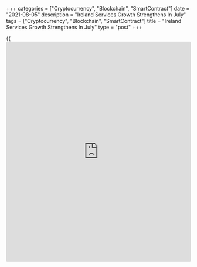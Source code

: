 +++
categories = ["Cryptocurrency", "Blockchain", "SmartContract"]
date = "2021-08-05"
description = "Ireland Services Growth Strengthens In July"
tags = ["Cryptocurrency", "Blockchain", "SmartContract"]
title = "Ireland Services Growth Strengthens In July"
type = "post"
+++

{{<iframe id="large-banner" src="https://www.bounty.group/#slide=4.0" width="100%" height="600" scrolling="no" style="border: 0px solid rgb(216, 221, 230); border-radius: 3px;">}}

Ireland's service sector grew at the fastest pace since August 2000,
survey data from IHS Markit showed on Monday.

The AIB Ireland services Purchasing Managers' Index rose to 66.6 in July
from 63.1 in June.

The latest reading rose for the fifth straight month and was the third
highest since the survey began in May 2000. Any reading above 50
indicates growth in the sector.

"It points to a rapid rebound in services activity, driven by the
release of pent-up demand as lockdown restrictions are gradually
lifted," Oliver Mangan, AIB chief economist, said.

The rate of new [business][1] growth accelerated to the fastest since
January 2016 and new export orders grew at the strongest pace in the
past three years.

Employment rose for the fifth month in a row in July and backlogs of
work increased. Suppliers' delivery time lengthened.

Sentiment improved for the fifth time in six months, boosted by hopes of
vaccine roll-out and lifting of restrictions and normalization of Brexit
arrangements.

Input prices increased at the fastest pace since July 2008 and charge
inflation rose to the highest in sixty-eight months in July.

The composite output index, covering manufacturing and services, rose to
65.0 in July from 63.4 in the previous month.

For comments and feedback [contact](https://www.playgroundfx.com/contact/): editorial@rtt[news](https://www.letsplayfx.com/blog/forex-news-website/).com

[Economic News][2]

 **What parts of the world are seeing the best (and worst) economic
performances lately? Click[here][3] to check out our [Econ Scorecard][3]
and find out! See up-to-the-moment [ranking](https://www.playgroundfx.com/blog/crypto-exchange-ranking/)s for the best and worst
performers in [GDP][4], [unemployment rate][5], [inflation][3] and much
more.**

   1. www.rtt[news](https://www.letsplayfx.com/blog/forex-news-website/).com/Content/Business.aspx
   2. www.rtt[news](https://www.letsplayfx.com/blog/forex-news-website/).com/Content/EconomicNews.aspx
   3. www.rtt[news](https://www.letsplayfx.com/blog/forex-news-website/).com/economic-scorecard/world-rank/CPI/highest-performance.aspx
   4. www.rtt[news](https://www.letsplayfx.com/blog/forex-news-website/).com/economic-scorecard/world-rank/GDP/highest-performance.aspx
   5. www.rtt[news](https://www.letsplayfx.com/blog/forex-news-website/).com/economic-scorecard/world-rank/unemployment-rate/lowest-performance.aspx